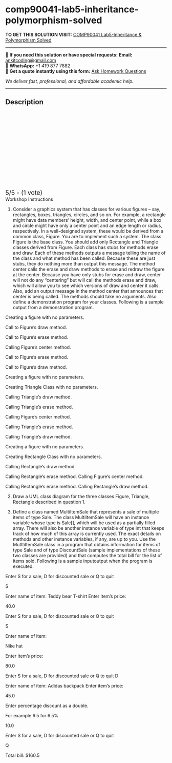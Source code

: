 # comp90041-lab5-inheritance-polymorphism-solved
**TO GET THIS SOLUTION VISIT:** [COMP90041 Lab5-Inheritance & Polymorphism Solved](https://www.ankitcodinghub.com/product/comp90041-solved-5/)


---

📩 **If you need this solution or have special requests:** **Email:** ankitcoding@gmail.com  
📱 **WhatsApp:** +1 419 877 7882  
📄 **Get a quote instantly using this form:** [Ask Homework Questions](https://www.ankitcodinghub.com/services/ask-homework-questions/)

*We deliver fast, professional, and affordable academic help.*

---

<h2>Description</h2>



<div class="kk-star-ratings kksr-auto kksr-align-center kksr-valign-top" data-payload="{&quot;align&quot;:&quot;center&quot;,&quot;id&quot;:&quot;120097&quot;,&quot;slug&quot;:&quot;default&quot;,&quot;valign&quot;:&quot;top&quot;,&quot;ignore&quot;:&quot;&quot;,&quot;reference&quot;:&quot;auto&quot;,&quot;class&quot;:&quot;&quot;,&quot;count&quot;:&quot;1&quot;,&quot;legendonly&quot;:&quot;&quot;,&quot;readonly&quot;:&quot;&quot;,&quot;score&quot;:&quot;5&quot;,&quot;starsonly&quot;:&quot;&quot;,&quot;best&quot;:&quot;5&quot;,&quot;gap&quot;:&quot;4&quot;,&quot;greet&quot;:&quot;Rate this product&quot;,&quot;legend&quot;:&quot;5\/5 - (1 vote)&quot;,&quot;size&quot;:&quot;24&quot;,&quot;title&quot;:&quot;COMP90041 Lab5-Inheritance \u0026amp; Polymorphism Solved&quot;,&quot;width&quot;:&quot;138&quot;,&quot;_legend&quot;:&quot;{score}\/{best} - ({count} {votes})&quot;,&quot;font_factor&quot;:&quot;1.25&quot;}">

<div class="kksr-stars">

<div class="kksr-stars-inactive">
            <div class="kksr-star" data-star="1" style="padding-right: 4px">


<div class="kksr-icon" style="width: 24px; height: 24px;"></div>
        </div>
            <div class="kksr-star" data-star="2" style="padding-right: 4px">


<div class="kksr-icon" style="width: 24px; height: 24px;"></div>
        </div>
            <div class="kksr-star" data-star="3" style="padding-right: 4px">


<div class="kksr-icon" style="width: 24px; height: 24px;"></div>
        </div>
            <div class="kksr-star" data-star="4" style="padding-right: 4px">


<div class="kksr-icon" style="width: 24px; height: 24px;"></div>
        </div>
            <div class="kksr-star" data-star="5" style="padding-right: 4px">


<div class="kksr-icon" style="width: 24px; height: 24px;"></div>
        </div>
    </div>

<div class="kksr-stars-active" style="width: 138px;">
            <div class="kksr-star" style="padding-right: 4px">


<div class="kksr-icon" style="width: 24px; height: 24px;"></div>
        </div>
            <div class="kksr-star" style="padding-right: 4px">


<div class="kksr-icon" style="width: 24px; height: 24px;"></div>
        </div>
            <div class="kksr-star" style="padding-right: 4px">


<div class="kksr-icon" style="width: 24px; height: 24px;"></div>
        </div>
            <div class="kksr-star" style="padding-right: 4px">


<div class="kksr-icon" style="width: 24px; height: 24px;"></div>
        </div>
            <div class="kksr-star" style="padding-right: 4px">


<div class="kksr-icon" style="width: 24px; height: 24px;"></div>
        </div>
    </div>
</div>


<div class="kksr-legend" style="font-size: 19.2px;">
            5/5 - (1 vote)    </div>
    </div>
Workshop Instructions

1. Consider a graphics system that has classes for various figures – say, rectangles, boxes, triangles, circles, and so on. For example, a rectangle might have data members’ height, width, and center point, while a box and circle might have only a center point and an edge length or radius, respectively. In a well-designed system, these would be derived from a common class, Figure. You are to implement such a system. The class Figure is the base class. You should add only Rectangle and Triangle classes derived from Figure. Each class has stubs for methods erase and draw. Each of these methods outputs a message telling the name of the class and what method has been called. Because these are just stubs, they do nothing more than output this message. The method center calls the erase and draw methods to erase and redraw the figure at the center. Because you have only stubs for erase and draw, center will not do any “centering” but will call the methods erase and draw, which will allow you to see which versions of draw and center it calls. Also, add an output message in the method center that announces that center is being called. The methods should take no arguments. Also define a demonstration program for your classes. Following is a sample output from a demonstration program.

Creating a figure with no parameters.

Call to Figure’s draw method.

Call to Figure’s erase method.

Calling Figure’s center method.

Call to Figure’s erase method.

Call to Figure’s draw method.

Creating a figure with no parameters.

Creating Triangle Class with no parameters.

Calling Triangle’s draw method.

Calling Triangle’s erase method.

Calling Figure’s center method.

Calling Triangle’s erase method.

Calling Triangle’s draw method.

Creating a figure with no parameters.

Creating Rectangle Class with no parameters.

Calling Rectangle’s draw method.

Calling Rectangle’s erase method. Calling Figure’s center method.

Calling Rectangle’s erase method. Calling Rectangle’s draw method.

2. Draw a UML class diagram for the three classes Figure, Triangle, Rectangle described in question 1.

3. Define a class named MultiItemSale that represents a sale of multiple items of type Sale. The class MultiItemSale will have an instance variable whose type is Sale[], which will be used as a partially filled array. There will also be another instance variable of type int that keeps track of how much of this array is currently used. The exact details on methods and other instance variables, if any, are up to you. Use the MutltiItemSale class in a program that obtains information for items of type Sale and of type DiscountSale (sample implementations of these two classes are provided) and that computes the total bill for the list of items sold. Following is a sample inputoutput when the program is executed.

Enter S for a sale, D for discounted sale or Q to quit

S

Enter name of item: Teddy bear T-shirt Enter item’s price:

40.0

Enter S for a sale, D for discounted sale or Q to quit

S

Enter name of item:

Nike hat

Enter item’s price:

80.0

Enter S for a sale, D for discounted sale or Q to quit D

Enter name of item: Adidas backpack Enter item’s price:

45.0

Enter percentage discount as a double.

For example 6.5 for 6.5%

10.0

Enter S for a sale, D for discounted sale or Q to quit

Q

Total bill: $160.5
